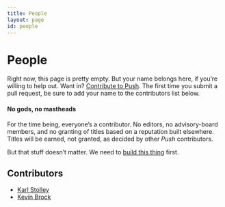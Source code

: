 ```yaml
---
title: People
layout: page
id: people
---
```


# People

Right now, this page is pretty empty. But your name belongs here, if you’re willing to help out.
Want in? [Contribute to Push](/contribute/). The first time you submit a pull request, be sure to
add your name to the contributors list below.

#### No gods, no mastheads

For the time being, everyone’s a contributor. No editors, no advisory-board members, and no
granting of titles based on a reputation built elsewhere. Titles will be earned, not granted, as
decided by other *Push* contributors.

But that stuff doesn’t matter. We need to [build this thing](/contribute/) first.

## Contributors
* [Karl Stolley](http://karlstolley.com/)
* [Kevin Brock](http://www.brockoleur.com/)
